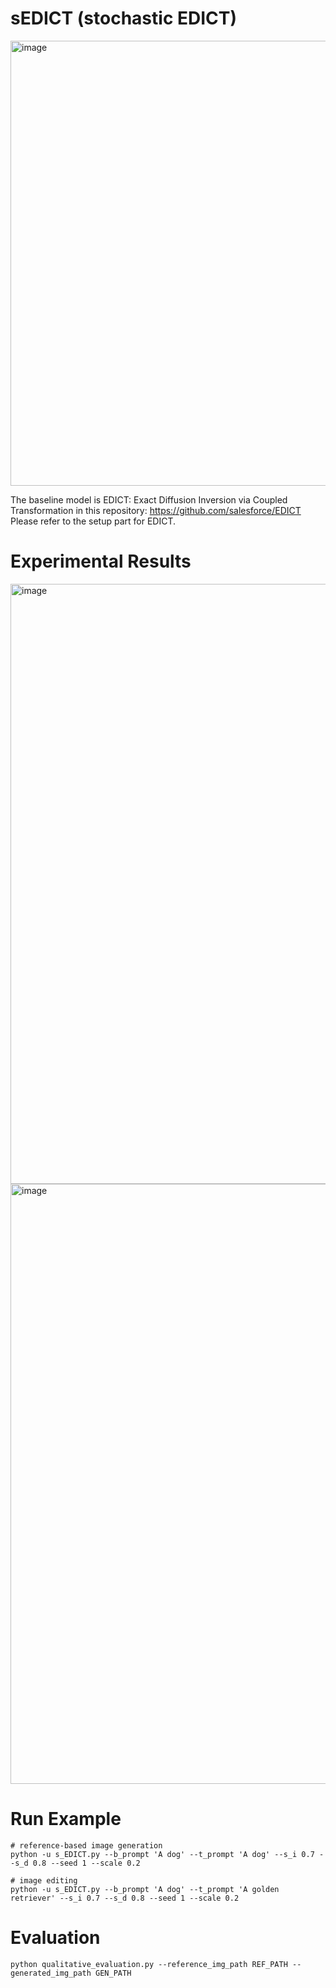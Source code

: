 # sEDICT (stochastic EDICT)
<img width="712" alt="image" src="https://github.com/ojoo-J/sEDICT/assets/124341473/3e809337-d422-4175-8a2c-c306519ff1ec">

The baseline model is EDICT: Exact Diffusion Inversion via Coupled Transformation in this repository: https://github.com/salesforce/EDICT
Please refer to the setup part for EDICT.

# Experimental Results
<img width="960" alt="image" src="https://github.com/ojoo-J/sEDICT/assets/124341473/c8e5a898-861a-4334-b834-808900d5d7e9">
<img width="960" alt="image" src="https://github.com/ojoo-J/sEDICT/assets/124341473/854c0020-5ade-4a6c-a17d-07c11a7d7e37">

# Run Example
```
# reference-based image generation
python -u s_EDICT.py --b_prompt 'A dog' --t_prompt 'A dog' --s_i 0.7 --s_d 0.8 --seed 1 --scale 0.2

# image editing
python -u s_EDICT.py --b_prompt 'A dog' --t_prompt 'A golden retriever' --s_i 0.7 --s_d 0.8 --seed 1 --scale 0.2
```

# Evaluation
```
python qualitative_evaluation.py --reference_img_path REF_PATH --generated_img_path GEN_PATH
```
